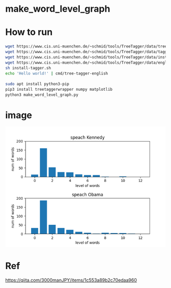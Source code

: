# make_word_level_graph

# How to run

```sh
wget https://www.cis.uni-muenchen.de/~schmid/tools/TreeTagger/data/tree-tagger-linux-3.2.2.tar.gz
wget https://www.cis.uni-muenchen.de/~schmid/tools/TreeTagger/data/tagger-scripts.tar.gz
wget https://www.cis.uni-muenchen.de/~schmid/tools/TreeTagger/data/install-tagger.sh
wget https://www.cis.uni-muenchen.de/~schmid/tools/TreeTagger/data/english.par.gz
sh install-tagger.sh
echo 'Hello world!' | cmd/tree-tagger-english

sudo apt install python3-pip
pip3 install treetaggerwrapper numpy matplotlib
python3 make_word_level_graph.py
```

# image
![image](graph.png)

# Ref
https://qiita.com/3000manJPY/items/1c553a89b2c70edaa960
